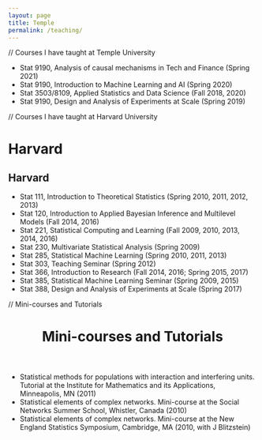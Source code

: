 ```yaml
---
layout: page
title: Temple
permalink: /teaching/
---
```


// Courses I have taught at Temple University

* Stat 9190, Analysis of causal mechanisms in Tech and Finance  (Spring 2021)
* Stat 9190, Introduction to Machine Learning and AI  (Spring 2020)
* Stat 3503/8109, Applied Statistics and Data Science  (Fall 2018, 2020)
* Stat 9190, Design and Analysis of Experiments at Scale  (Spring 2019)

// Courses I have taught at Harvard University

<h1 class="post-title">Harvard</h1>
<h2 class="post-title">Harvard</h2>

* Stat 111, Introduction to Theoretical Statistics  (Spring 2010, 2011, 2012, 2013)
* Stat 120, Introduction to Applied Bayesian Inference and Multilevel Models  (Fall 2014, 2016)
* Stat 221, Statistical Computing and Learning  (Fall 2009, 2010, 2013, 2014, 2016)
* Stat 230, Multivariate Statistical Analysis  (Spring 2009)
* Stat 285, Statistical Machine Learning  (Spring 2010, 2011, 2013)
* Stat 303, Teaching Seminar  (Spring 2012)
* Stat 366, Introduction to Research  (Fall 2014, 2016; Spring 2015, 2017) 
* Stat 385, Statistical Machine Learning Seminar  (Spring 2009, 2015)
* Stat 388, Design and Analysis of Experiments at Scale  (Spring 2017)

// Mini-courses and Tutorials

<header class="post-header">
    <h1 class="post-title">Mini-courses and Tutorials</h1>
</header>

* Statistical methods for populations with interaction and interfering units. Tutorial at the Institute for Mathematics and its Applications, Minneapolis, MN  (2011)
* Statistical elements of complex networks. Mini-course at the Social Networks Summer School, Whistler, Canada  (2010)
* Statistical elements of complex networks. Mini-course at the New England Statistics Symposium, Cambridge, MA  (2010, with J Blitzstein)
